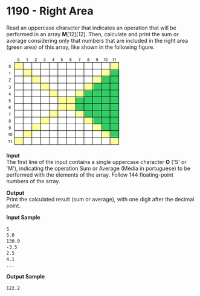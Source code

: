 # 1190 - Right Area

Read an uppercase character that indicates an operation that will be performed in an array **M**[12][12]. Then, calculate and print the sum or average considering only that numbers that are included in the right area (green area) of this array, like shown in the following figure.

![1190_RightArea.webp](https://github.com/ricrochads/beecrowd-solutions/blob/main/01.%20Beginner/1190%20-%20Right%20Area/1190_RightArea.webp)

**Input**<br>
The first line of the input contains a single uppercase character **O** ('S' or 'M'), indicating the operation Sum or Average (Média in portuguese) to be performed with the elements of the array. Follow 144 floating-point numbers of the array.

**Output**<br>
Print the calculated result (sum or average), with one digit after the decimal point.

**Input Sample**
````
S 
5.0 
130.0 
-3.5 
2.5 
4.1 
...
````

**Output Sample**
````
122.2
````